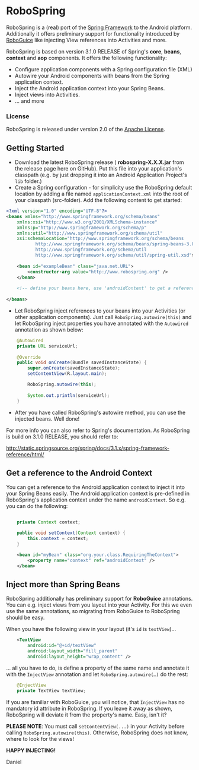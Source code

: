 # RoboSpring
RoboSpring is a (real) port of the [Spring Framework](http://www.springsource.org/spring-framework) to the Android platform. Additionally it offers preliminary support for functionality introduced by [RoboGuice](https://github.com/roboguice/roboguice) like injecting View references into Activities and more.

RoboSpring is based on version 3.1.0 RELEASE of Spring's **core**, **beans**, **context** and **aop** components. It offers the following functionality:

* Configure application components with a Spring configuration file (XML)
* Autowire your Android components with beans from the Spring application context.
* Inject the Android application context into your Spring Beans.
* Inject views into Activities.
* … and more

### License
RoboSpring is released under version 2.0 of the
[Apache License](http://www.apache.org/licenses/LICENSE-2.0).

## Getting Started

 * Download the latest RoboSpring release ( **robospring-X.X.X.jar** from the release page here on GitHub). Put this file into your application's classpath (e.g. by just dropping it into an Android Application Project's `lib` folder.)
 * Create a Spring configuration - for simplicity use the RoboSpring default location by adding a file named `applicationContext.xml` into the root of your classpath (src-folder). Add the following content to get started:
 
```xml
<?xml version="1.0" encoding="UTF-8"?>
<beans xmlns="http://www.springframework.org/schema/beans"
	xmlns:xsi="http://www.w3.org/2001/XMLSchema-instance"
	xmlns:p="http://www.springframework.org/schema/p"
	xmlns:util="http://www.springframework.org/schema/util"
	xsi:schemaLocation="http://www.springframework.org/schema/beans
           http://www.springframework.org/schema/beans/spring-beans-3.0.xsd
           http://www.springframework.org/schema/util
           http://www.springframework.org/schema/util/spring-util.xsd">
           
	<bean id="exampleBean" class="java.net.URL">
		<constructor-arg value="http://www.robospring.org" />
	</bean>
           
	<!-- define your beans here, use 'androidContext' to get a reference to your app's application context -->        
           
</beans>
```
* Let RoboSpring inject references to your beans into your Activities (or other application components). Just call `RoboSpring.autowire(this)` and let RoboSpring inject properties you have annotated with the `Autowired` annotation as shown below:
  
```java
	@Autowired
	private URL serviceUrl;
	
	@Override
	public void onCreate(Bundle savedInstanceState) {
		super.onCreate(savedInstanceState);
		setContentView(R.layout.main);

		RoboSpring.autowire(this);
		
		System.out.println(serviceUrl);
	}

```
* After you have called RoboSpring's autowire method, you can use the injected beans. Well done!

For more info you can also refer to Spring's documentation. As RoboSpring is build on 3.1.0 RELEASE, you should refer to:

http://static.springsource.org/spring/docs/3.1.x/spring-framework-reference/html/


## Get a reference to the Android Context
You can get a reference to the Android application context to inject it into your Spring Beans easily. The Android application context is pre-defined in RoboSpring's application context under the name `androidContext`. So e.g. you can do the following:
  
```java

	private Context context;

	public void setContext(Context context) {
		this.context = context;
	}
```

```xml
	<bean id="myBean" class="org.your.class.RequiringTheContext">
		<property name="context" ref="androidContext" />
	</bean>
```

## Inject more than Spring Beans
RoboSpring additionally has preliminary support for **RoboGuice** annotations. You can e.g. inject views from you layout into your Activity. For this we even use the same annotations, so migrating from RoboGuice to RoboSpring should be easy.

When you have the following view in your layout (it's `id` is `textView`)...

```xml
    <TextView
        android:id="@+id/textView"
        android:layout_width="fill_parent"
        android:layout_height="wrap_content" />
```
… all you have to do, is define a property of the same name and annotate it with the `InjectView` annotation and let `RoboSpring.autowire(…)` do the rest:
        
```java
	@InjectView
	private TextView textView;
```
If you are familiar with RoboGuice, you will notice, that `InjectView` has no mandatory id attribute in RoboSpring. If you leave it away as shown, RoboSpring will deviate it from the property's name. Easy, isn't it?

**PLEASE NOTE**: You must call `setContentView(...)` in your Activity before calling `RoboSpring.autowire(this)`. Otherwise, RoboSpring does not know, where to look for the views!


**HAPPY INJECTING!**

Daniel